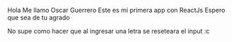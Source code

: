 Hola 
Me llamo Oscar Guerrero
Este es mi primera app con ReactJs
Espero que sea de tu agrado

No supe como hacer que al ingresar una letra se reseteara el input :c
